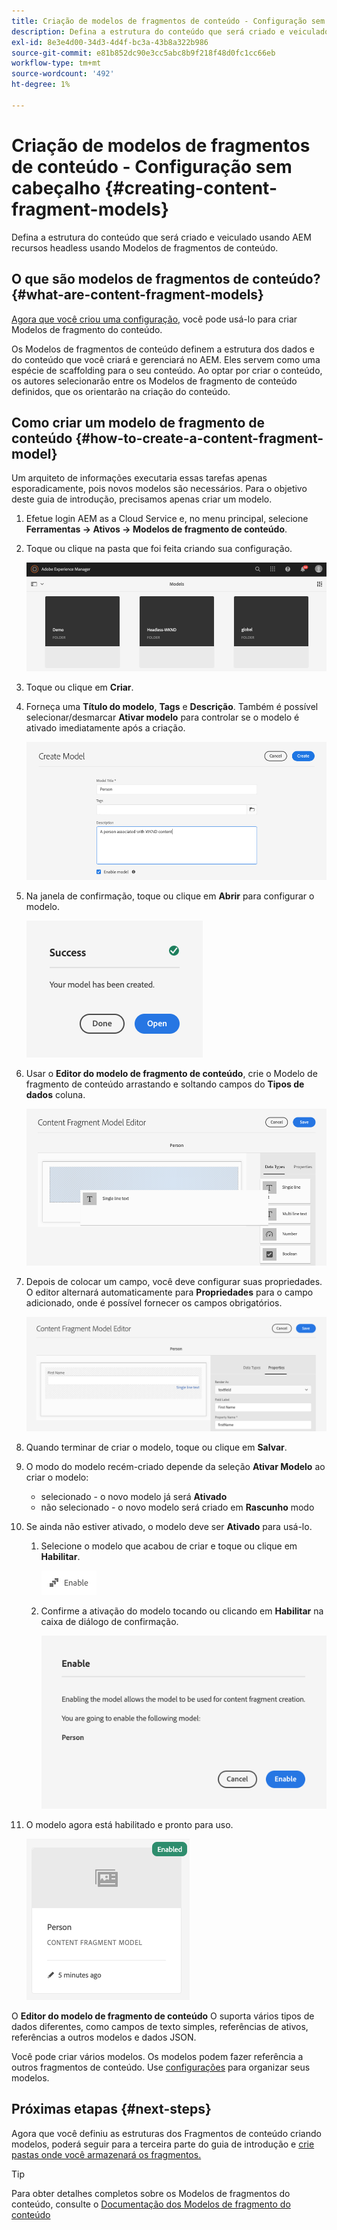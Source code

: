 ```yaml
---
title: Criação de modelos de fragmentos de conteúdo - Configuração sem cabeçalho
description: Defina a estrutura do conteúdo que será criado e veiculado usando AEM recursos headless usando Modelos de fragmentos de conteúdo.
exl-id: 8e3e4d00-34d3-4d4f-bc3a-43b8a322b986
source-git-commit: e81b852dc90e3cc5abc8b9f218f48d0fc1cc66eb
workflow-type: tm+mt
source-wordcount: '492'
ht-degree: 1%

---
```


# Criação de modelos de fragmentos de conteúdo - Configuração sem cabeçalho {#creating-content-fragment-models}

Defina a estrutura do conteúdo que será criado e veiculado usando AEM recursos headless usando Modelos de fragmentos de conteúdo.

## O que são modelos de fragmentos de conteúdo? {#what-are-content-fragment-models}

[Agora que você criou uma configuração,](create-configuration.md) você pode usá-lo para criar Modelos de fragmento do conteúdo.

Os Modelos de fragmentos de conteúdo definem a estrutura dos dados e do conteúdo que você criará e gerenciará no AEM. Eles servem como uma espécie de scaffolding para o seu conteúdo. Ao optar por criar o conteúdo, os autores selecionarão entre os Modelos de fragmento de conteúdo definidos, que os orientarão na criação do conteúdo.

## Como criar um modelo de fragmento de conteúdo {#how-to-create-a-content-fragment-model}

Um arquiteto de informações executaria essas tarefas apenas esporadicamente, pois novos modelos são necessários. Para o objetivo deste guia de introdução, precisamos apenas criar um modelo.

1. Efetue login AEM as a Cloud Service e, no menu principal, selecione **Ferramentas -> Ativos -> Modelos de fragmento de conteúdo**.
1. Toque ou clique na pasta que foi feita criando sua configuração.

   ![A pasta de modelos](../assets/models-folder.png)
1. Toque ou clique em **Criar**.
1. Forneça uma **Título do modelo**, **Tags** e **Descrição**. Também é possível selecionar/desmarcar **Ativar modelo** para controlar se o modelo é ativado imediatamente após a criação.

   ![Criar um modelo](../assets/models-create.png)
1. Na janela de confirmação, toque ou clique em **Abrir** para configurar o modelo.

   ![Janela de confirmação](../assets/models-confirmation.png)
1. Usar o **Editor do modelo de fragmento de conteúdo**, crie o Modelo de fragmento de conteúdo arrastando e soltando campos do **Tipos de dados** coluna.

   ![Arrastar e soltar campos](../assets/models-drag-and-drop.png)

1. Depois de colocar um campo, você deve configurar suas propriedades. O editor alternará automaticamente para **Propriedades** para o campo adicionado, onde é possível fornecer os campos obrigatórios.

   ![Configurar propriedades](../assets/models-configure-properties.png)

1. Quando terminar de criar o modelo, toque ou clique em **Salvar**.

1. O modo do modelo recém-criado depende da seleção **Ativar Modelo** ao criar o modelo:
   * selecionado - o novo modelo já será **Ativado**
   * não selecionado - o novo modelo será criado em **Rascunho** modo

1. Se ainda não estiver ativado, o modelo deve ser **Ativado** para usá-lo.
   1. Selecione o modelo que acabou de criar e toque ou clique em **Habilitar**.

      ![Ativação do modelo](../assets/models-enable.png)
   1. Confirme a ativação do modelo tocando ou clicando em **Habilitar** na caixa de diálogo de confirmação.

      ![Caixa de diálogo de confirmação de habilitação](../assets/models-enabling.png)
1. O modelo agora está habilitado e pronto para uso.

   ![Modelo habilitado](../assets/models-enabled.png)

O **Editor do modelo de fragmento de conteúdo** O suporta vários tipos de dados diferentes, como campos de texto simples, referências de ativos, referências a outros modelos e dados JSON.

Você pode criar vários modelos. Os modelos podem fazer referência a outros fragmentos de conteúdo. Use [configurações](create-configuration.md) para organizar seus modelos.

## Próximas etapas {#next-steps}

Agora que você definiu as estruturas dos Fragmentos de conteúdo criando modelos, poderá seguir para a terceira parte do guia de introdução e [crie pastas onde você armazenará os fragmentos.](create-assets-folder.md)

>[!TIP]
>
>Para obter detalhes completos sobre os Modelos de fragmentos do conteúdo, consulte o [Documentação dos Modelos de fragmento do conteúdo](/help/assets/content-fragments/content-fragments-models.md)
